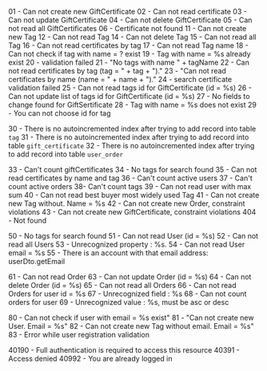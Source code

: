 01 - Can not create new GiftCertificate
02 - Can not read certificate
03 - Can not update GiftCertificate
04 - Can not delete GiftCertificate
05 - Can not read all GiftCertificates
06 - Certificate not found
11 - Can not create new Tag
12 - Can not read Tag
14 - Can not delete Tag
15 - Can not read all Tag
16 - Can not read certificates by tag
17 - Can not read Tag name
18 - Can not check if tag with name = ? exist
19 - Tag with name = %s already exist
20 - validation failed
21 - "No tags with name " + tagName
22 - Can not read certificates by tag (tag = " + tag + ")."
23 - "Can not read certificates by name (name = " + name + ")."
24 - search certificate validation failed
25 - Can not read tags id for GiftCertificate (id = %s)
26 - Can not update list of tags id for GiftCertificate (id = %s)
27 - No fields to change found for GiftSertificate
28 - Tag with name = %s does not exist
29 - You can not choose id for tag

30 - There is no autoincremented index after trying to add record into table `tag`
31 - There is no autoincremented index after trying to add record into table `gift_certificate`
32 - There is no autoincremented index after trying to add record into table `user_order`

33 - Can't count giftCertificates
34 - No tags for search found
35 - Can not read certificates by name and tag
36 - Can't count active users
37 - Can't count active orders
38- Can't count tags
39 - Can not read user with max sum
40 - Can not read best buyer most widely used Tag
41 - Can not create new Tag without. Name = %s
42 - Can not create new Order, constraint violations
43 - Can not create new GiftCertificate, constraint violations
404 - Not found

50 - No tags for search found
51 - Can not read User (id = %s)
52 - Can not read all Users
53 - Unrecognized property : %s.
54 - Can not read User email = %s
55 - There is an account with that email address: userDto.getEmail


61 - Can not read Order
63 - Can not update Order (id = %s)
64 - Can not delete Order (id = %s)
65 - Can not read all Orders
66 - Can not read Orders for user id = %s
67 - Unrecognized field : %s
68 - Can not count orders for user
69 - Unrecognized value : %s, must be asc or desc

80 - Can not check if user with email = %s exist"
81 - "Can not create new User. Email = %s"
82 - Can not create new Tag without email. Email = %s"
83 - Error while user registration validation 

40190 - Full authentication is required to access this resource
40391 - Access denied
40992 - You are already logged in